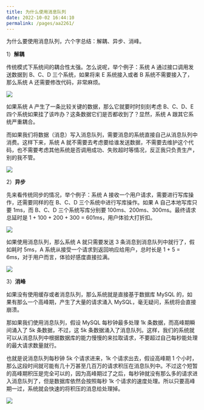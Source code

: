 ```yaml
---
title: 为什么使用消息队列
date: 2022-10-02 16:44:10
permalink: /pages/aa2261/
---
```

为什么要使用消息队列，六个字总结：解耦、异步、消峰。

1）**解耦**

传统模式下系统间的耦合性太强。怎么说呢，举个例子：系统 A 通过接口调用发送数据到 B、C、D 三个系统，如果将来 E 系统接入或者 B 系统不需要接入了，那么系统 A 还需要修改代码，非常麻烦。

![](https://cs-wiki.oss-cn-shanghai.aliyuncs.com/img/20210303224922.png)

如果系统 A 产生了一条比较关键的数据，那么它就要时时刻刻考虑 B、C、D、E 四个系统如果挂了该咋办？这条数据它们是否都收到了？显然，系统 A 跟其它系统严重耦合。

而如果我们将数据（消息）写入消息队列，需要消息的系统直接自己从消息队列中消费。这样下来，系统 A 就不需要去考虑要给谁发送数据，不需要去维护这个代码，也不需要考虑其他系统是否调用成功、失败超时等情况，反正我只负责生产，别的我不管。

![](https://cs-wiki.oss-cn-shanghai.aliyuncs.com/img/20210303225222.png)

2）**异步**

先来看传统同步的情况，举个例子：系统 A 接收一个用户请求，需要进行写库操作，还需要同样的在 B、C、D 三个系统中进行写库操作。如果 A 自己本地写库只要 1ms，而 B、C、D 三个系统写库分别要 100ms、200ms、300ms。最终请求总延时是 1 + 100 + 200 + 300 = 601ms，用户体验大打折扣。

![](https://cs-wiki.oss-cn-shanghai.aliyuncs.com/img/20210303225512.png)

如果使用消息队列，那么系统 A 就只需要发送 3 条消息到消息队列中就行了，假如耗时 5ms，A 系统从接受一个请求到返回响应给用户，总时长是 1 + 5 = 6ms，对于用户而言，体验好感度直接拉满。

![](https://cs-wiki.oss-cn-shanghai.aliyuncs.com/img/20210303225735.png)

3）**消峰**

如果没有使用缓存或者消息队列，那么系统就是直接基于数据库 MySQL 的，如果有那么一个高峰期，产生了大量的请求涌入 MySQL，毫无疑问，系统将会直接崩溃。

那如果我们使用消息队列，假设 MySQL 每秒钟最多处理 1k 条数据，而高峰期瞬间涌入了 5k 条数据，不过，这 5k 条数据涌入了消息队列。这样，我们的系统就可以从消息队列中根据数据库的能力慢慢的来拉取请求，不要超过自己每秒能处理的最大请求数量就行。

也就是说消息队列每秒钟 5k 个请求进来，1k 个请求出去，假设高峰期 1 个小时，那么这段时间就可能有几十万甚至几百万的请求积压在消息队列中。不过这个短暂的高峰期积压是完全可以的，因为高峰期过了之后，每秒钟就没有那么多的请求进入消息队列了，但是数据库依然会按照每秒 1k 个请求的速度处理。所以只要高峰期一过，系统就会快速的将积压的消息给处理掉。

![](https://cs-wiki.oss-cn-shanghai.aliyuncs.com/img/20210303225857.png)